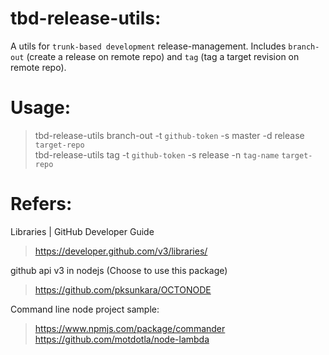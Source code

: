 # tbd-release-utils:
A utils for `trunk-based development` release-management.  Includes `branch-out` (create a release on remote repo) and `tag` (tag a target revision on remote repo).


# Usage:
> tbd-release-utils branch-out -t `github-token` -s master -d release `target-repo`  
> tbd-release-utils tag -t `github-token` -s release -n `tag-name` `target-repo`


# Refers:
Libraries | GitHub Developer Guide
> https://developer.github.com/v3/libraries/

github api v3 in nodejs (Choose to use this package)
> https://github.com/pksunkara/OCTONODE

Command line node project sample:
> https://www.npmjs.com/package/commander
> https://github.com/motdotla/node-lambda
